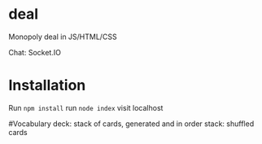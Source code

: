 # deal
Monopoly deal in JS/HTML/CSS

Chat: Socket.IO

# Installation
Run `npm install`
run `node index`
visit localhost

#Vocabulary
deck: stack of cards, generated and in order
stack: shuffled cards